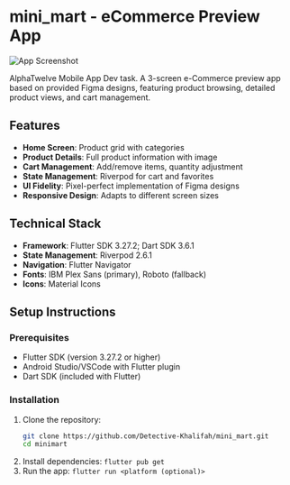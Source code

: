 # mini_mart - eCommerce Preview App

![App Screenshot](screenshots/app_preview.png) <!-- Add screenshot here -->

AlphaTwelve Mobile App Dev task. A 3-screen e-Commerce preview app  based on provided Figma designs, featuring product browsing, detailed product views, and cart management.

## Features
- **Home Screen**: Product grid with categories
- **Product Details**: Full product information with image
- **Cart Management**: Add/remove items, quantity adjustment
- **State Management**: Riverpod for cart and favorites
- **UI Fidelity**: Pixel-perfect implementation of Figma designs
- **Responsive Design**: Adapts to different screen sizes

## Technical Stack

- **Framework**: Flutter SDK 3.27.2; Dart SDK 3.6.1
- **State Management**: Riverpod 2.6.1
- **Navigation**: Flutter Navigator
- **Fonts**: IBM Plex Sans (primary), Roboto (fallback)
- **Icons**: Material Icons

## Setup Instructions

### Prerequisites
- Flutter SDK (version 3.27.2 or higher)
- Android Studio/VSCode with Flutter plugin
- Dart SDK (included with Flutter)

### Installation
1. Clone the repository:
   ```bash
   git clone https://github.com/Detective-Khalifah/mini_mart.git
   cd minimart
2. Install dependencies: ```flutter pub get```
3. Run the app: ```flutter run <platform (optional)>```